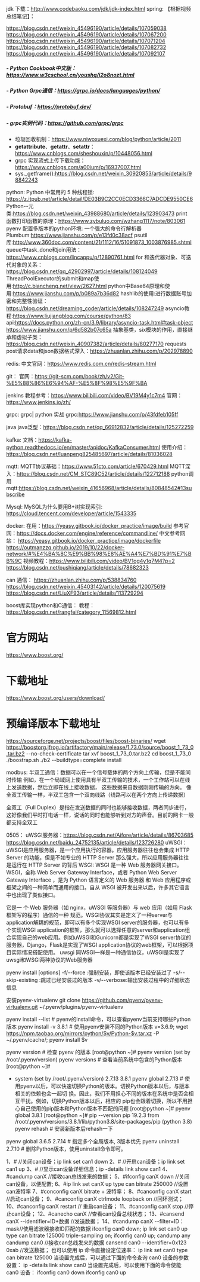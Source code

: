jdk 下载：http://www.codebaoku.com/jdk/jdk-index.html
spring:
【根据视频总结笔记】：

https://blog.csdn.net/weixin_45496190/article/details/107059038
https://blog.csdn.net/weixin_45496190/article/details/107067200
https://blog.csdn.net/weixin_45496190/article/details/107071204
https://blog.csdn.net/weixin_45496190/article/details/107082732
https://blog.csdn.net/weixin_45496190/article/details/107092107

##### - Python Cookbook中文版：https://www.w3cschool.cn/youshq/j2o8nozt.html

##### - Python Grpc通信：https://grpc.io/docs/languages/python/

##### - Protobuf：https://protobuf.dev/

##### - grpc实例代码：https://github.com/grpc/grpc

- 垃圾回收机制：https://www.niwoxuexi.com/blog/python/article/2011
- __getattribute__、__getattr__、__setattr__：https://www.cnblogs.com/sheshouxin/p/10448056.html
- grpc 实现流式上传下载功能：https://www.cnblogs.com/a00ium/p/16937007.html
- sys._getframe():https://blog.csdn.net/weixin_30920853/article/details/98842243

python:
 Python 中常用的 5 种线程锁:
  https://z.itpub.net/article/detail/DE03B9C2CC0ECD3366C7ADCDE9550CE6
 Python--元类:https://blog.csdn.net/weixin_43988680/article/details/123903473
 print 函数打印函数的原理：https://www.zybuluo.com/wzhang1117/note/803061
 pyenv 配置多版本的python环境:
 一个强大的命令行解析器 Plumbum:https://www.jianshu.com/p/e13fd0c38acf
 psutil库:http://www.360doc.com/content/21/1112/16/51091873_1003876985.shtml
 queue中task_done和join用法：https://www.cnblogs.com/lincappu/p/12890761.html
 for 和迭代器对象、可迭代对象的关系：
  https://blog.csdn.net/qq_42902997/article/details/108124049
 ThreadPoolExecutor的submit和map使用:http://c.biancheng.net/view/2627.html
 python中Base64原理和使用:https://www.jianshu.com/p/b089a7b36d82
 hashlib的使用:进行数据账号加密和完整性验证：
  https://blog.csdn.net/dreaming_coder/article/details/108247249
 asyncio教程:https://www.liujiangblog.com/course/python/83
  api:https://docs.python.org/zh-cn/3.9/library/asyncio-task.html#task-object
  https://www.jianshu.com/p/6d582b07c65a
 抽象基类，six模块的作用，直接继承和虚拟子类：
  https://blog.csdn.net/weixin_40907382/article/details/80277170
 requests post请求data和json数据格式深入：https://zhuanlan.zhihu.com/p/202978890

redis:
 中文官网：https://www.redis.com.cn/redis-stream.html

git：
 官网：https://git-scm.com/book/zh/v2/Git-%E5%88%86%E6%94%AF-%E5%8F%98%E5%9F%BA


jenkins
 教程参考：https://www.bilibili.com/video/BV19M4y1c7m4
 官网：https://www.jenkins.io/zh/

grpc:
 grpc| python 实战 grpc:https://www.jianshu.com/p/43fdfeb105ff


java
 java泛型：https://blog.csdn.net/qq_66912832/article/details/125272259

kafka:
 文档：https://kafka-python.readthedocs.io/en/master/apidoc/KafkaConsumer.html
 使用介绍：https://blog.csdn.net/luanpeng825485697/article/details/81036028

mqtt:
 MQTT协议基础：https://www.51cto.com/article/670429.html
 MQTT深入：https://blog.csdn.net/CM_STC89C52/article/details/122712188
 python调用mqtt:https://blog.csdn.net/weixin_41656968/article/details/80848542#13subscribe

Mysql:
 MySQL为什么要用B+树实现索引:
  https://cloud.tencent.com/developer/article/1543335

docker:
 在用：https://yeasy.gitbook.io/docker_practice/image/build
 参考官网：https://docs.docker.com/engine/reference/commandline/
 中文参考网站：
  https://yeasy.gitbook.io/docker_practice/image/dockerfile
  https://outmanzzq.github.io/2019/10/22/docker-network/#%E4%BA%8C%E9%BB%98%E8%AE%A4%E7%BD%91%E7%BB%9C
 视频教程：https://www.bilibili.com/video/BV1og4y1q7M4?p=2
 https://blog.csdn.net/pushiqiang/article/details/78682323

can 通信：
 https://zhuanlan.zhihu.com/p/538834760
 https://blog.csdn.net/weixin_45403142/article/details/120075619
 https://blog.csdn.net/LiuXF93/article/details/113729294

boost库实现python和C通信：
 教程：https://blog.csdn.net/rangfei/category_11569812.html
 # 官方网站
  https://www.boost.org/
  # 下载地址
  https://www.boost.org/users/download/
  # 预编译版本下载地址
  https://sourceforge.net/projects/boost/files/boost-binaries/
  wget https://boostorg.jfrog.io/artifactory/main/release/1.73.0/source/boost_1_73_0.tar.bz2 --no-check-certificate
  tar xvf boost_1_73_0.tar.bz2
  cd boost_1_73_0
  ./boostrap.sh
  ./b2 --buildtype=complete install

modbus:
 半双工通信：数据可以在一个信号载体的两个方向上传输，但是不能同时传输
 例如，在一个局域网上使用具有半双工传输的技术，一个工作站可以在线上发送数据，然后立即在线上接收数据，
 这些数据来自数据刚刚传输的方向。 
 像全双工传输一样，半双工包含一个双向线路（线路可以在两个方向上传递数据）

 全双工（Full Duplex）是指在发送数据的同时也能够接收数据，两者同步进行，
 这好像我们平时打电话一样，说话的同时也能够听到对方的声音。目前的网卡一般都支持全双工

0505：
 uWSGI服务器：https://blog.csdn.net/Aifore/article/details/86703685
    https://blog.csdn.net/baidu_24752135/article/details/123726280
 uWSGI：
  uWSGI是应用服务器，是一个应用执行的容器。应用服务器往往也会集成 HTTP Server 的功能，但是不如专业的 HTTP Server 那么强大，所以应用服务器往往是运行在 HTTP Server 的背后
 WSGI:
  WSGI 是一种 Web 服务器网关接口。WSGI，全称 Web Server Gateway Interface，或者 Python Web Server Gateway Interface ，是为 Python 语言定义的 Web 服务器 和 Web 应用程序或框架之间的一种简单而通用的接口。自从 WSGI 被开发出来以后，许多其它语言中也出现了类似接口。

  它是一 个 Web 服务器（如 nginx，uWSGI 等服务器）与 web 应用（如用 Flask 框架写的程序）通信的一种 规范。WSGI协议其实是定义了一种server与application解耦的规范，即可以有多个实现WSGI server的服务器，也可以有多个实现WSGI application的框架，那么就可以选择任意的server和application组合实现自己的web应用。例如uWSGI和Gunicorn都是实现了WSGI server协议的服务器，Django，Flask是实现了WSGI application协议的web框架，可以根据项目实际情况搭配使用。
 uwsgi
  同WSGI一样是一种通信协议，uWSGI是实现了uwsgi和WSGI两种协议的Web服务器
  
  
pyenv install [options] 
 -f/--force :强制安装，即使该版本已经安装过了
 -s/--skip-existing :跳过已经安装过的版本
 -v/--verbose:输出安装过程中的详细状态信息

安装pyenv-virtualenv
 git clone https://github.com/pyenv/pyenv-virtualenv.git ~/.pyenv/plugins/pyenv-virtualenv

pyenv install --list # pyenv的install命令，可以查看pyenv当前支持哪些Python版本
pyenv install -v 3.8.1 # 使用pyenv安装不同的Python版本
v=3.6.9; wget https://npm.taobao.org/mirrors/python/$v/Python-$v.tar.xz -P ~/.pyenv/cache/; pyenv install $v 

pyenv version # 检查 pyenv 的版本
 [root@python ~]# pyenv version
 (set by /root/.pyenv/version)
pyenv versions # 查看当前系统中包含的Python版本
 [root@python ~]# 
 * system (set by /root/.pyenv/version)
  2.7.13
  3.8.1
pyenv global 2.7.13 # 
 使用pyenv以后，可以快速切换Python的版本。切换Python版本以后，与版本相关的依赖也会一起切 换。因此，我们不用担心不同的版本在系统中是否会相互干扰。例如，切换Python版本以后，相应的 pip也会跟着切换，所以不用担心自己使用的pip版本和Python版本不匹配的问题
 [root@python ~]# pyenv global 3.8.1
 [root@python ~]# pip --version
  pip 19.2.3 from /root/.pyenv/versions/3.8.1/lib/python3.8/site-packages/pip (python 3.8)
pyenv rehash # 安装新版本后rehash一下

pyenv global 3.6.5 2.7.14 # 指定多个全局版本, 3版本优先
pyenv uninstall 2.7.10 # 删除Python版本，使用uninstall命令即可。


1、# //关闭can设备；ip link set can1 down
2、# //开启can设备；ip link set can1 up
3、# //显示can设备详细信息；ip -details link show can1
4、#candump canX //接收can总线发来的数据；
5、#ifconfig canX down //关闭can设备，以便配置;
6、#ip link set canX up type can bitrate 250000 //设置can波特率
7、#conconfig canX bitrate + 波特率；
8、#canconfig canX start //启动can设备；
9、#canconfig canX ctrlmode loopback on //回环测试；
10、#canconfig canX restart // 重启can设备；
11、#canconfig canX stop //停止can设备；
12、#canecho canX //查看can设备总线状态；
13、#cansend canX --identifier=ID+数据 //发送数据；
14、#candump canX --filter=ID：mask//使用滤波器接收ID匹配的数据
ifconfig can0 down;
ip link set can0 up type can bitrate 125000 triple-sampling on;
ifconfig can0 up;
candump any
candump can0 //接收can总线发来的数据
cansend can0 --identifier=0x123 0xab //发送数据；
也可以使用 ip 命令直接设定位速率：
ip link set can0 type can bitrate 125000
当设置完成后，可以通过下面的命令查询 can0 设备的参数设置：
ip -details link show can0
当设置完成后，可以使用下面的命令使能 can0 设备：
ifconfig can0 down
ifconfig can0 up

